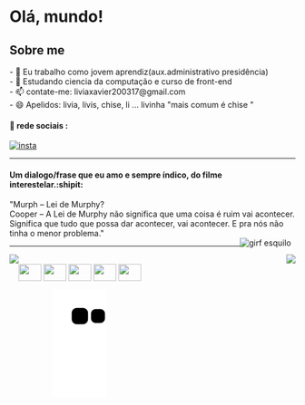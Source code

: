 <h1>Olá, mundo!</h1>
<div> 
  <!-- meu perfil  inicio -->
<h2>Sobre me</h2>
- 🔭  Eu trabalho como jovem aprendiz(aux.administrativo presidência)<br> 
- 🌱 Estudando ciencia da computação e curso de front-end<br> 
- 📫 contate-me: liviaxavier200317@gmail.com<br>
- 😄 Apelidos: livia, livis, chise, li ... livinha "mais comum é chise "<br>
  <h4> 📱 rede sociais :</h4>
  <a href="http://www.instagram.com/livis.raw/"><img src="https://img.shields.io/badge/Instagram-E4405F?style=for-the-badge&logo=instagram&logoColor=white" alt=" insta"></a>
</div>
<hr>
<div class="girfesq">
<h4>Um dialogo/frase que eu amo e sempre índico, do filme interestelar.:shipit:</h4>
<p>"Murph – Lei de Murphy? <br> Cooper – A Lei de Murphy não significa que uma coisa é ruim vai acontecer. Significa que tudo que possa dar acontecer, vai acontecer. E pra nós não tinha o menor problema." <br> <img align="right" width="98px" heigth="88px"
      src="https://media4.giphy.com/media/oPu2IgQHwb3Qk/200.webp?cid=ecf05e47c7eldp0h96v3d2ndmdije8v64en6rd350uavx32n&rid=200.webp&ct=g"
      alt="girf esquilo"/><hr>

</div>
  <!-- m p final -->
<div>
  <a href="https://github.com/Devliviax">
  <img height="100" align="right" src="https://github-readme-stats.vercel.app/api/top-langs/?username=Devliviax&theme=tokyonight&hide_border=false&&layout=compact"/>
    <img height="100" align="left" src="https://github-readme-stats.vercel.app/api?username=Devliviax&show_icons=true&theme=tokyonight"/>
</div>
    <!-- inicio linguagens -->
  
<div  style="display:inline-block"  align="center" ><br>

 <img align="center" height="30" width="40" src="https://cdn.jsdelivr.net/gh/devicons/devicon/icons/html5/html5-original.svg" />
 <img align="center" height="30" width="40" src="https://cdn.jsdelivr.net/gh/devicons/devicon/icons/css3/css3-original.svg" />
 <img align="center" height="30" width="40"src="https://cdn.jsdelivr.net/gh/devicons/devicon/icons/figma/figma-original.svg" />
 <img align="center" height="30" width="40" src="https://cdn.jsdelivr.net/gh/devicons/devicon/icons/github/github-original.svg" />
 <img align="center" height="30" width="40" src="https://cdn.jsdelivr.net/gh/devicons/devicon/icons/vscode/vscode-original.svg" />

   ![Snake animation](https://github.com/Mateus-Batista12/Mateus-Batista12/blob/output/github-contribution-grid-snake.svg)
  
</div>
   <!-- fim linhuagens -->
